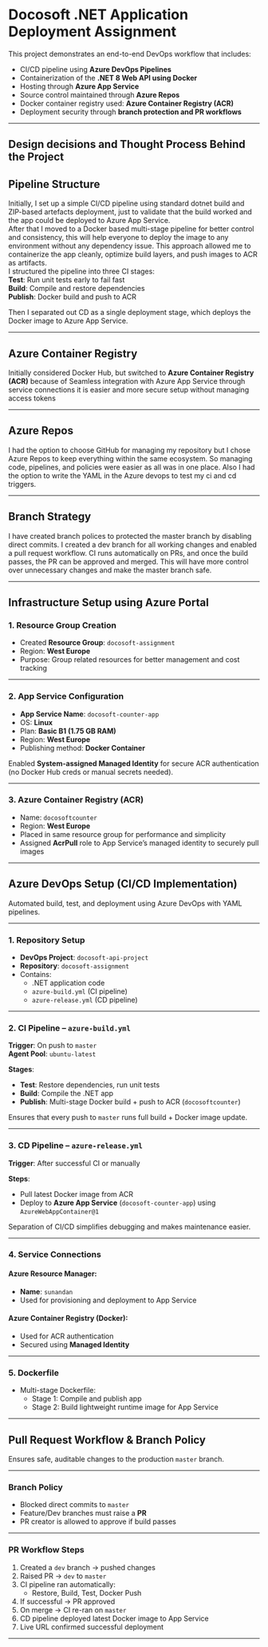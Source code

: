 # Docosoft .NET Application Deployment Assignment

This project demonstrates an end-to-end DevOps workflow that includes:

- CI/CD pipeline using **Azure DevOps Pipelines**  
- Containerization of the **.NET 8 Web API using Docker**  
- Hosting through **Azure App Service**  
- Source control maintained through **Azure Repos**  
- Docker container registry used: **Azure Container Registry (ACR)**  
- Deployment security through **branch protection and PR workflows**

---

## Design decisions and Thought Process Behind the Project

## Pipeline Structure

Initially, I set up a simple CI/CD pipeline using standard dotnet build and ZIP-based artefacts deployment, just to validate that the build worked and the app could be deployed to Azure App Service.  
After that I moved to a Docker based multi-stage pipeline for better control and consistency, this will help everyone to deploy the image to any environment without any dependency issue. This approach allowed me to containerize the app cleanly, optimize build layers, and push images to ACR as artifacts.  
I structured the pipeline into three CI stages:  
**Test**: Run unit tests early to fail fast  
**Build**: Compile and restore dependencies  
**Publish**: Docker build and push to ACR  

Then I separated out CD as a single deployment stage, which deploys the Docker image to Azure App Service.  

---

## Azure Container Registry

Initially considered Docker Hub, but switched to **Azure Container Registry (ACR)** because of Seamless integration with Azure App Service through service connections it is easier and more secure setup without managing access tokens

---

## Azure Repos

I had the option to choose GitHub for managing my repository but I chose Azure Repos to keep everything within the same ecosystem. So  managing code, pipelines, and policies were easier as all was in one place. Also I had the option to write the YAML in the Azure devops to test my ci and cd triggers. 

---

## Branch Strategy

I have created branch polices to protected the master branch by disabling direct commits. I created a dev branch for all working changes and enabled a pull request workflow. CI runs automatically on PRs, and once the build passes, the PR can be approved and merged. This will have more control over unnecessary changes and make the master branch safe.

---

## Infrastructure Setup using Azure Portal

### 1. Resource Group Creation

- Created **Resource Group**: `docosoft-assignment`
- Region: **West Europe**
- Purpose: Group related resources for better management and cost tracking

---

### 2. App Service Configuration

- **App Service Name**: `docosoft-counter-app`
- OS: **Linux**
- Plan: **Basic B1 (1.75 GB RAM)**
- Region: **West Europe**
- Publishing method: **Docker Container**

Enabled **System-assigned Managed Identity** for secure ACR authentication (no Docker Hub creds or manual secrets needed).

---

### 3. Azure Container Registry (ACR)

- Name: `docosoftcounter`
- Region: **West Europe**
- Placed in same resource group for performance and simplicity
- Assigned **AcrPull** role to App Service’s managed identity to securely pull images

---

## Azure DevOps Setup (CI/CD Implementation)

Automated build, test, and deployment using Azure DevOps with YAML pipelines.

---

### 1. Repository Setup

- **DevOps Project**: `docosoft-api-project`  
- **Repository**: `docosoft-assignment`  
- Contains:
  - .NET application code  
  - `azure-build.yml` (CI pipeline)  
  - `azure-release.yml` (CD pipeline)  

---

### 2. CI Pipeline – `azure-build.yml`

**Trigger**: On push to `master`  
**Agent Pool**: `ubuntu-latest`  

**Stages**:

- **Test**: Restore dependencies, run unit tests  
- **Build**: Compile the .NET app  
- **Publish**: Multi-stage Docker build + push to ACR (`docosoftcounter`)

Ensures that every push to `master` runs full build + Docker image update.

---

### 3. CD Pipeline – `azure-release.yml`

**Trigger**: After successful CI or manually

**Steps**:

- Pull latest Docker image from ACR  
- Deploy to **Azure App Service** (`docosoft-counter-app`) using `AzureWebAppContainer@1`

Separation of CI/CD simplifies debugging and makes maintenance easier.

---

### 4. Service Connections

#### Azure Resource Manager:

- **Name**: `sunandan`  
- Used for provisioning and deployment to App Service

#### Azure Container Registry (Docker):

- Used for ACR authentication  
- Secured using **Managed Identity**

---

### 5. Dockerfile

- Multi-stage Dockerfile:
  - Stage 1: Compile and publish app
  - Stage 2: Build lightweight runtime image for App Service

---

## Pull Request Workflow & Branch Policy

Ensures safe, auditable changes to the production `master` branch.

---

### Branch Policy

- Blocked direct commits to `master`
- Feature/Dev branches must raise a **PR**
- PR creator is allowed to approve if build passes

---

### PR Workflow Steps

1. Created a `dev` branch → pushed changes  
2. Raised PR → `dev` to `master`  
3. CI pipeline ran automatically:  
   - Restore, Build, Test, Docker Push  
4. If successful → PR approved  
5. On merge → CI re-ran on `master`  
6. CD pipeline deployed latest Docker image to App Service  
7. Live URL confirmed successful deployment

---
